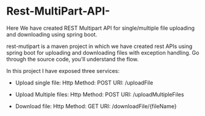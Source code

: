 # Rest-MultiPart-API-
Here We have created REST Multipart API for single/multiple file uploading and downloading using spring boot. 

rest-mutipart is a maven project in which we have created rest APIs using spring boot for uploading and downloading files with exception handling.
Go through the source code, you'll understand the flow.

In this project I have exposed three services:
- Upload single file:
  Http Method: POST
  URI: /uploadFile
  
- Upload Multiple files:
  Http Method: POST
  URI: /uploadMultipleFiles
  
- Download file:
  Http Method: GET
  URI: /downloadFile/{fileName}
